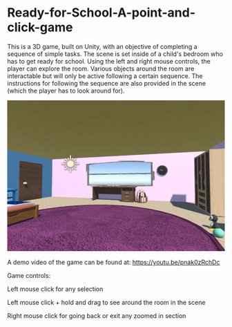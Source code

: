 # Ready-for-School-A-point-and-click-game

This is a 3D game, built on Unity, with an objective of completing a sequence of simple tasks. 
The scene is set inside of a child's bedroom who has to get ready for school. Using the left and right mouse controls, the player can explore the room. 
Various objects around the room are interactable but will only be active following a certain sequence. 
The instructions for following the sequence are also provided in the scene (which the player has to look around for).

![game snapshot](/thumbnail.PNG)

A demo video of the game can be found at:
https://youtu.be/pnak0zRchDc

Game controls:

Left mouse click for any selection

Left mouse click + hold and drag to see around the room in the scene

Right mouse click for going back or exit any zoomed in section
